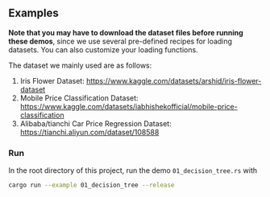 ## Examples

**Note that you may have to download the dataset files before running these demos**, since we use several pre-defined recipes for loading datasets. You can also customize your loading functions.

The dataset we mainly used are as follows:

1. Iris Flower Dataset: https://www.kaggle.com/datasets/arshid/iris-flower-dataset
2. Mobile Price Classification Dataset: https://www.kaggle.com/datasets/iabhishekofficial/mobile-price-classification
3. Alibaba/tianchi Car Price Regression Dataset: https://tianchi.aliyun.com/dataset/108588

### Run

In the root directory of this project, run the demo ``01_decision_tree.rs`` with

```bash
cargo run --example 01_decision_tree --release
```